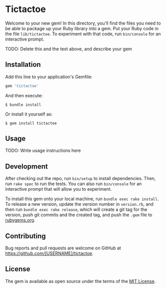 # Tictactoe

Welcome to your new gem! In this directory, you'll find the files you need to be able to package up your Ruby library into a gem. Put your Ruby code in the file `lib/tictactoe`. To experiment with that code, run `bin/console` for an interactive prompt.

TODO: Delete this and the text above, and describe your gem

## Installation

Add this line to your application's Gemfile:

```ruby
gem 'tictactoe'
```

And then execute:

    $ bundle install

Or install it yourself as:

    $ gem install tictactoe

## Usage

TODO: Write usage instructions here

## Development

After checking out the repo, run `bin/setup` to install dependencies. Then, run `rake spec` to run the tests. You can also run `bin/console` for an interactive prompt that will allow you to experiment.

To install this gem onto your local machine, run `bundle exec rake install`. To release a new version, update the version number in `version.rb`, and then run `bundle exec rake release`, which will create a git tag for the version, push git commits and the created tag, and push the `.gem` file to [rubygems.org](https://rubygems.org).

## Contributing

Bug reports and pull requests are welcome on GitHub at https://github.com/[USERNAME]/tictactoe.

## License

The gem is available as open source under the terms of the [MIT License](https://opensource.org/licenses/MIT).
